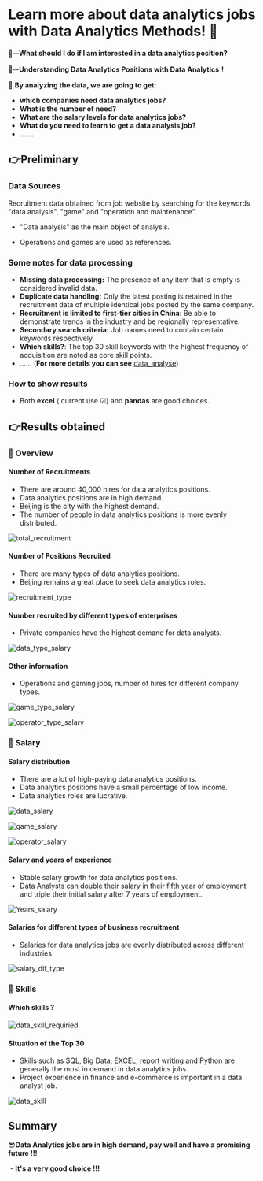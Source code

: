 # Learn more about **data analytics jobs** with **Data Analytics Methods**!  🥰

🤔--**What should I do if I am interested in a data analytics position?** 

🧐--**Understanding Data Analytics Positions with Data Analytics！**



🧠 **By analyzing the data, we are going to get:** 

- **which companies need data analytics jobs?** 
- **What is the number of need?**
-  **What are the salary levels for data analytics jobs?** 
- **What do you need to learn to get a data analysis job?**
- **......**



## 👉Preliminary

### Data Sources

Recruitment data obtained from job website by searching for the keywords "data analysis", "game" and "operation and maintenance".

- "Data analysis" as the main object of analysis.

- Operations and games are used as references.

### Some notes for data processing

- **Missing data processing:** The presence of any item that is empty is considered invalid data.
- **Duplicate data handling:** Only the latest posting is retained in the recruitment data of multiple identical jobs posted by the same company.
- **Recruitment is limited to first-tier cities in China**: Be able to demonstrate trends in the industry and be regionally representative.
- **Secondary search criteria:** Job names need to contain certain keywords respectively.
- **Which skills?**: The top 30 skill keywords with the highest frequency of acquisition are noted as core skill points.
- ...... (**For more details you can see** [data_analyse](./main_data_analyse.sql))

### How to show results

- Both **excel** ( current use ☑) and **pandas** are good choices.



## 👉Results obtained

### 🤨 Overview

#### Number of Recruitments

- There are around 40,000 hires for data analytics positions.
- Data analytics positions are in high demand.
- Beijing is the city with the highest demand.
- The number of people in data analytics positions is more evenly distributed.

![total_recruitment](.\asset\total_recruitment.jpg)



#### Number of Positions Recruited

- There are many types of data analytics positions.
- Beijing remains a great place to seek data analytics roles.

![recruitment_type](.\asset\recruitment_type.jpg)



#### Number recruited by different types of enterprises

- Private companies have the highest demand for data analysts.

![data_type_salary](.\asset\data_type_salary.jpg)



#### Other information

- Operations and gaming jobs, number of hires for different company types.

![game_type_salary](.\asset\game_type_salary.jpg)

![operator_type_salary](.\asset\operator_type_salary.jpg)



### 🤑 Salary

#### Salary distribution

- There are a lot of high-paying data analytics positions.
- Data analytics positions have a small percentage of low income.
- Data analytics roles are lucrative.

![data_salary](.\asset\data_salary.jpg)

![game_salary](.\asset\game_salary.jpg)

![operator_salary](.\asset\operator_salary.jpg)



#### Salary and years of experience

- Stable salary growth for data analytics positions.
- Data Analysts can double their salary in their fifth year of employment and triple their initial salary after 7 years of employment.

![Years_salary](.\asset\Years_salary.jpg)



#### Salaries for different types of business recruitment

- Salaries for data analytics jobs are evenly distributed across different industries

![salary_dif_type](.\asset\salary_dif_type.jpg)



### 💫 Skills

#### Which skills ?

![data_skill_requiried](.\asset\data_skill_requiried.jpg)



#### Situation of the Top 30

- Skills such as SQL, Big Data, EXCEL, report writing and Python are generally the most in demand in data analytics jobs.
- Project experience in finance and e-commerce is important in a data analyst job.

![data_skill](.\asset\data_skill.jpg)



## Summary

😎**Data Analytics jobs are in high demand, pay well and have a promising future !!!**

​    - **It's a very good choice !!!**

